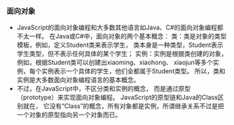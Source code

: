 ### 面向对象
* JavaScript的面向对象编程和大多数其他语言如Java、C#的面向对象编程都不太一样。
      在Java或C#中，面向对象的两个基本概念：
	类：类是对象的类型模板，例如，定义Student类来表示学生，
	        类本身是一种类型，Student表示学生类型，但不表示任何具体的某个学生；
	实例：实例是根据类创建的对象，例如，根据Student类可以创建出xiaoming、xiaohong、
       xiaojun等多个实例，每个实例表示一个具体的学生，他们全都属于Student类型。
	所以，类和实例是大多数面向对象编程语言的基本概念。
* 不过，在JavaScript中，不区分类和实例的概念，
	而是通过原型（prototype）来实现面向对象编程。
	JavaScript的原型链和Java的Class区别就在，
	它没有“Class”的概念，所有对象都是实例，所谓继承关系不过是把一个对象的原型指向另一个对象而已。